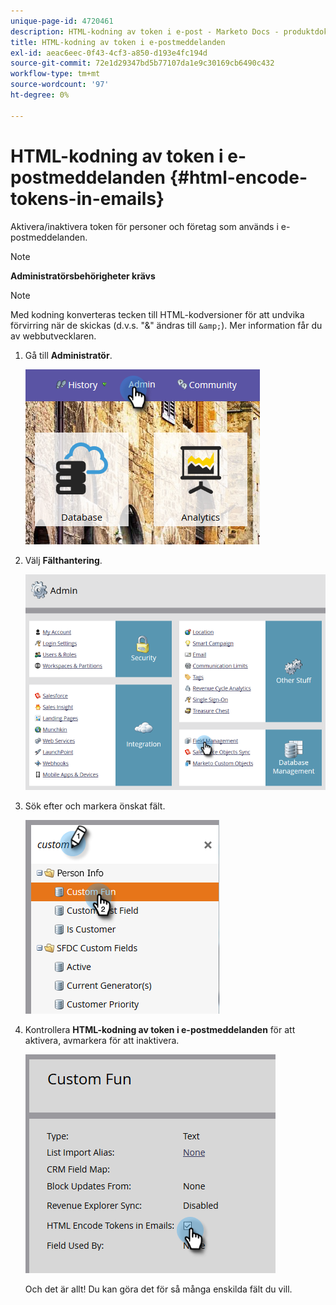 ```yaml
---
unique-page-id: 4720461
description: HTML-kodning av token i e-post - Marketo Docs - produktdokumentation
title: HTML-kodning av token i e-postmeddelanden
exl-id: aeac6eec-0f43-4cf3-a850-d193e4fc194d
source-git-commit: 72e1d29347bd5b77107da1e9c30169cb6490c432
workflow-type: tm+mt
source-wordcount: '97'
ht-degree: 0%

---
```


# HTML-kodning av token i e-postmeddelanden {#html-encode-tokens-in-emails}

Aktivera/inaktivera token för personer och företag som används i e-postmeddelanden.

>[!NOTE]
>
>**Administratörsbehörigheter krävs**

>[!NOTE]
>
>Med kodning konverteras tecken till HTML-kodversioner för att undvika förvirring när de skickas (d.v.s. &quot;&amp;&quot; ändras till `&amp;`). Mer information får du av webbutvecklaren.

1. Gå till **Administratör**.

   ![](assets/admin.png)

1. Välj **Fälthantering**.

   ![](assets/two-2.png)

1. Sök efter och markera önskat fält.

   ![](assets/five.png)

1. Kontrollera **HTML-kodning av token i e-postmeddelanden** för att aktivera, avmarkera för att inaktivera.

   ![](assets/six.png)

   Och det är allt! Du kan göra det för så många enskilda fält du vill.
